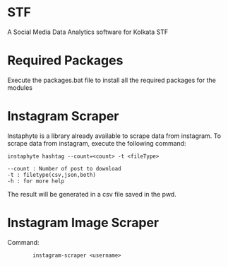 # STF
A Social Media Data Analytics software for Kolkata STF

# Required Packages
Execute the packages.bat file to install all the required packages for the modules

# Instagram Scraper

Instaphyte is a library already available to scrape data from instagram.
To scrape data from instagram, execute the following command:

    instaphyte hashtag --count=<count> -t <fileType>

    --count : Number of post to download
    -t : filetype(csv,json,both)
    -h : for more help
    
The result will be generated in a csv file saved in the pwd.


# Instagram Image Scraper

Command:

            instagram-scraper <username>
     
